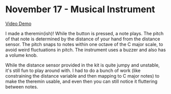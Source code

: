 # November 17 - Musical Instrument

[Video Demo](https://www.youtube.com/watch?v=LP8uWqnD_Nw&feature=youtu.be)

I made a theremin(ish)! While the button is pressed, a note plays. The pitch of that note is determined by the distance of your hand from the distance sensor. The pitch snaps to notes within one octave of the C major scale, to avoid weird fluctuations in pitch. The instrument uses a buzzer and also has a volume knob.

While the distance sensor provided in the kit is quite jumpy and unstable, it's still fun to play around with. I had to do a bunch of work (like constraining the distance variable and then mapping to C major notes) to make the theremin usable, and even then you can still notice it fluttering between notes.
